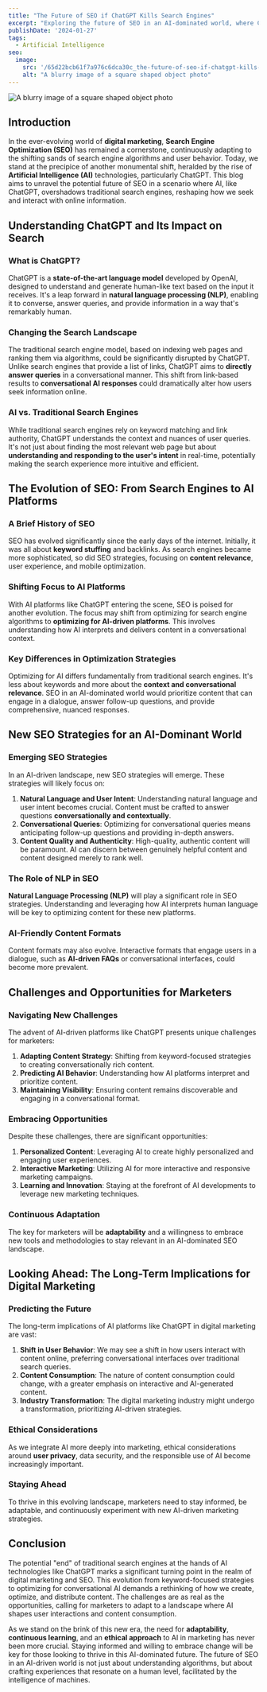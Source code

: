 ```yaml
---
title: "The Future of SEO if ChatGPT Kills Search Engines"
excerpt: "Exploring the future of SEO in an AI-dominated world, where ChatGPT challenges traditional search engines, reshaping digital marketing."
publishDate: '2024-01-27'
tags:
  - Artificial Intelligence
seo:
  image:
    src: '/65d22bcb61f7a976c6dca30c_the-future-of-seo-if-chatgpt-kills-search-engines-1.jpeg'
    alt: "A blurry image of a square shaped object photo"
---
```


![A blurry image of a square shaped object photo](/65d22bcb61f7a976c6dca30c_the-future-of-seo-if-chatgpt-kills-search-engines-1.jpeg)

## Introduction

In the ever-evolving world of **digital marketing**, **Search Engine Optimization (SEO)** has remained a cornerstone, continuously adapting to the shifting sands of search engine algorithms and user behavior. Today, we stand at the precipice of another monumental shift, heralded by the rise of **Artificial Intelligence (AI)** technologies, particularly ChatGPT. This blog aims to unravel the potential future of SEO in a scenario where AI, like ChatGPT, overshadows traditional search engines, reshaping how we seek and interact with online information.

## Understanding ChatGPT and Its Impact on Search

### What is ChatGPT?

ChatGPT is a **state-of-the-art language model** developed by OpenAI, designed to understand and generate human-like text based on the input it receives. It's a leap forward in **natural language processing (NLP)**, enabling it to converse, answer queries, and provide information in a way that's remarkably human.

### Changing the Search Landscape

The traditional search engine model, based on indexing web pages and ranking them via algorithms, could be significantly disrupted by ChatGPT. Unlike search engines that provide a list of links, ChatGPT aims to **directly answer queries** in a conversational manner. This shift from link-based results to **conversational AI responses** could dramatically alter how users seek information online.

### AI vs. Traditional Search Engines

While traditional search engines rely on keyword matching and link authority, ChatGPT understands the context and nuances of user queries. It's not just about finding the most relevant web page but about **understanding and responding to the user's intent** in real-time, potentially making the search experience more intuitive and efficient.

## The Evolution of SEO: From Search Engines to AI Platforms

### A Brief History of SEO

SEO has evolved significantly since the early days of the internet. Initially, it was all about **keyword stuffing** and backlinks. As search engines became more sophisticated, so did SEO strategies, focusing on **content relevance**, user experience, and mobile optimization.

### Shifting Focus to AI Platforms

With AI platforms like ChatGPT entering the scene, SEO is poised for another evolution. The focus may shift from optimizing for search engine algorithms to **optimizing for AI-driven platforms**. This involves understanding how AI interprets and delivers content in a conversational context.

### Key Differences in Optimization Strategies

Optimizing for AI differs fundamentally from traditional search engines. It's less about keywords and more about the **context and conversational relevance**. SEO in an AI-dominated world would prioritize content that can engage in a dialogue, answer follow-up questions, and provide comprehensive, nuanced responses.

## New SEO Strategies for an AI-Dominant World

### Emerging SEO Strategies

In an AI-driven landscape, new SEO strategies will emerge. These strategies will likely focus on:

1. **Natural Language and User Intent**: Understanding natural language and user intent becomes crucial. Content must be crafted to answer questions **conversationally and contextually**.
2. **Conversational Queries**: Optimizing for conversational queries means anticipating follow-up questions and providing in-depth answers.
3. **Content Quality and Authenticity**: High-quality, authentic content will be paramount. AI can discern between genuinely helpful content and content designed merely to rank well.

### The Role of NLP in SEO

**Natural Language Processing (NLP)** will play a significant role in SEO strategies. Understanding and leveraging how AI interprets human language will be key to optimizing content for these new platforms.

### AI-Friendly Content Formats

Content formats may also evolve. Interactive formats that engage users in a dialogue, such as **AI-driven FAQs** or conversational interfaces, could become more prevalent.

## Challenges and Opportunities for Marketers

### Navigating New Challenges

The advent of AI-driven platforms like ChatGPT presents unique challenges for marketers:

1. **Adapting Content Strategy**: Shifting from keyword-focused strategies to creating conversationally rich content.
2. **Predicting AI Behavior**: Understanding how AI platforms interpret and prioritize content.
3. **Maintaining Visibility**: Ensuring content remains discoverable and engaging in a conversational format.

### Embracing Opportunities

Despite these challenges, there are significant opportunities:

1. **Personalized Content**: Leveraging AI to create highly personalized and engaging user experiences.
2. **Interactive Marketing**: Utilizing AI for more interactive and responsive marketing campaigns.
3. **Learning and Innovation**: Staying at the forefront of AI developments to leverage new marketing techniques.

### Continuous Adaptation

The key for marketers will be **adaptability** and a willingness to embrace new tools and methodologies to stay relevant in an AI-dominated SEO landscape.

## Looking Ahead: The Long-Term Implications for Digital Marketing

### Predicting the Future

The long-term implications of AI platforms like ChatGPT in digital marketing are vast:

1. **Shift in User Behavior**: We may see a shift in how users interact with content online, preferring conversational interfaces over traditional search queries.
2. **Content Consumption**: The nature of content consumption could change, with a greater emphasis on interactive and AI-generated content.
3. **Industry Transformation**: The digital marketing industry might undergo a transformation, prioritizing AI-driven strategies.

### Ethical Considerations

As we integrate AI more deeply into marketing, ethical considerations around **user privacy**, data security, and the responsible use of AI become increasingly important.

### Staying Ahead

To thrive in this evolving landscape, marketers need to stay informed, be adaptable, and continuously experiment with new AI-driven marketing strategies.

## Conclusion

The potential "end" of traditional search engines at the hands of AI technologies like ChatGPT marks a significant turning point in the realm of digital marketing and SEO. This evolution from keyword-focused strategies to optimizing for conversational AI demands a rethinking of how we create, optimize, and distribute content. The challenges are as real as the opportunities, calling for marketers to adapt to a landscape where AI shapes user interactions and content consumption.

As we stand on the brink of this new era, the need for **adaptability**, **continuous learning**, and an **ethical approach** to AI in marketing has never been more crucial. Staying informed and willing to embrace change will be key for those looking to thrive in this AI-dominated future. The future of SEO in an AI-driven world is not just about understanding algorithms, but about crafting experiences that resonate on a human level, facilitated by the intelligence of machines.

‍
